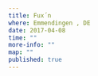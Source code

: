 ```yaml
---
title: Fux´n 
where: Emmendingen , DE
date: 2017-04-08
time: ""
more-info: ""
map: ""
published: true
---
```

